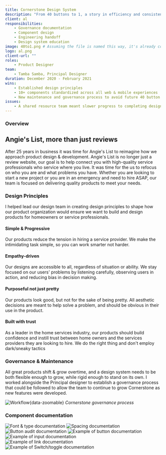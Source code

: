 ```yaml
---
title: Cornerstone Design System
description: "From 40 buttons to 1, a story in efficiency and consistency"
client: al
responsibilities:
    - Governance documentation
    - Component design
    - Engineering handoff
    - Design system education
image: 40to1.png # Assuming the file is named this way, it's already consistent.
logo: al.png
client-url: ""
roles: 
    - Product Designer
team: 
    - Tamba Samba, Principal Designer
duration: December 2020 - February 2021
wins: 
    - Established design principles
    - 10+ components standardized across all web & mobile experiences
    - New maintenance and governance process to avoid future 40 button scenarios
issues:
    - A shared resource team meant slower progress to completing design system goals
---
```

<section>

### Overview
## Angie's List, more than just reviews
After 25 years in business it was time for Angie's List to reimagine how we approach product design & development. Angie's List is no longer just a review website, our goal is to help connect you with high-quality service professionals who service where you live. It was time for the us to refocus on who you are and what problems you have. Whether you are looking to start a new project or you are in an emergency and need to hire ASAP, our team is focused on delivering quality products to meet your needs.
</section>
<section>

### Design Principles
I helped lead our design team in creating design principles to shape how our product organization would ensure we want to build and design products for homeowners or service professionals.
<div class="principles">
    <div class="principle">
        <h4>Simple & Progressive</h4>
        <span>Our products reduce the tension in hiring a service provider. We make the intimidating task simple, so you can work smarter not harder.</span>
    </div>
    <div class="principle">
        <h4>Empathy-driven</h4>
        <span>Our designs are accessible to all, regardless of situation or ability. We stay focused on our users' problems by listening carefully, observing users in action, and reducing bias in decision making.</span>
    </div>
    <div class="principle">
        <h4>Purposeful not just pretty</h4>
        <span>Our products look good, but not for the sake of being pretty. All aesthetic decisions are meant to help solve a problem, and should be obvious in their use in the product.</span>
    </div>
    <div class="principle">
        <h4>Built with trust</h4>
        <span>As a leader in the home services industry, our products should build confidence and instill trust between home owners and the services providers they are looking to hire. We do the right thing and don't employ dark/sneaky tactics</span>
    </div>
</div>
</section>
<section>

### Governance & Maintenance
All great products shift & grow overtime, and a design system needs to be both flexible enough to grow, while rigid enough to stand on its own. I worked alongside the Principal designer to establish a governance process that could be followed to allow the team to continue to grow Cornerstone as new features were developed.

![Workflow](/assets/projects/al/workflow.png){data-zoomable}
*Cornerstone governance process*
</section>
<section>

### Component documentation
<div class="image-grid">
    <div class="column">
        <img src="/assets/projects/al/font&type.png" alt="Font & type documentation" data-zoomable />
        <img src="/assets/projects/al/spacing.png" alt="Spacing documentation"data-zoomable />
    </div>
    <div class="column">
        <img src="/assets/projects/al/button-audit.png" alt="Button audit documentation" data-zoomable />
        <img src="/assets/projects/al/buttons.png" alt="Example of button documentation" data-zoomable />
        <img src="/assets/projects/al/inputs.png" alt="Example of input documentation" ata-zoomable />
    </div>
    <div class="column">
        <img src="/assets/projects/al/links.png" alt="Example of link documentation" data-zoomable />
        <img src="/assets/projects/al/toggles.png" alt="Example of Switch/toggle documentation" data-zoomable /> 
    </div>
</div>
</section>
